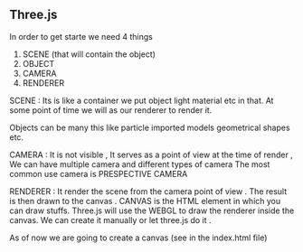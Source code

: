 ## Three.js

In order to get starte we need 4 things

1. SCENE (that will contain the object)
2. OBJECT
3. CAMERA
4. RENDERER

SCENE : Its is like a container we put object light material etc in that.
At some point of time we will as our renderer to render it.

Objects can be many this like particle imported models geometrical shapes etc.

CAMERA : It is not visible , It serves as a point of view at the time of render ,
We can have multiple camera and different types of camera
The most common use camera is PRESPECTIVE CAMERA

RENDERER : It render the scene from the camera point of view . The result is then drawn to the
canvas . CANVAS is the HTML element in which you can draw stuffs.
Three.js will use the WEBGL to draw the renderer inside the canvas.
We can create it manually or let three.js do it .

As of now we are going to create a canvas (see in the index.html file)
